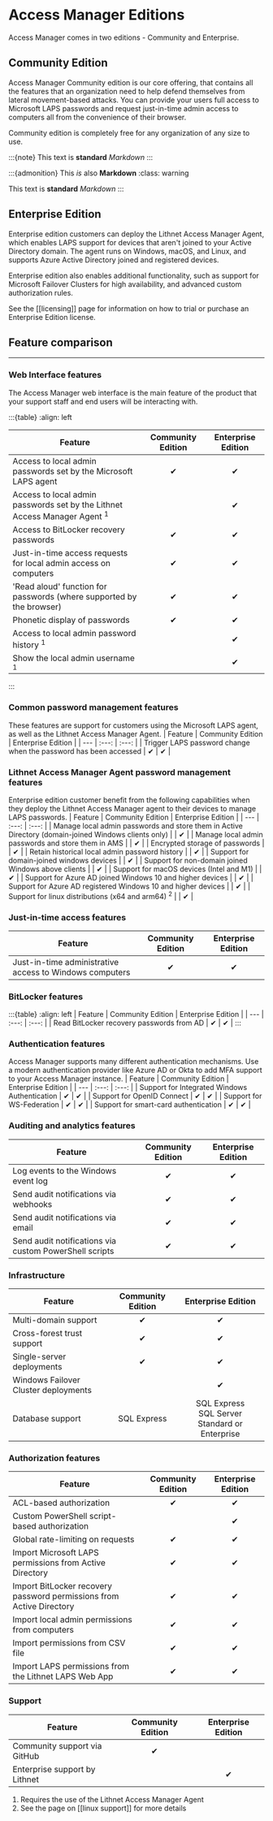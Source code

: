 # Access Manager Editions
Access Manager comes in two editions - Community and Enterprise.

## Community Edition
Access Manager Community edition is our core offering, that contains all the features that an organization need to help defend themselves from lateral movement-based attacks. You can provide your users full access to Microsoft LAPS passwords and request just-in-time admin access to computers all from the convenience of their browser.

Community edition is completely free for any organization of any size to use.

:::{note}
This text is **standard** _Markdown_
:::

:::{admonition} This *is* also **Markdown**
:class: warning

This text is **standard** _Markdown_
:::

## Enterprise Edition
 Enterprise edition customers can deploy the Lithnet Access Manager Agent, which enables LAPS support for devices that aren't joined to your Active Directory domain. The agent runs on Windows, macOS, and Linux, and supports Azure Active Directory joined and registered devices.

Enterprise edition also enables additional functionality, such as support for Microsoft Failover Clusters for high availability, and advanced custom authorization rules.

See the [[licensing]] page for information on how to trial or purchase an Enterprise Edition license.

## **Feature comparison**
---

### Web Interface features
The Access Manager web interface is the main feature of the product that your support staff and end users will be interacting with.


:::{table}
:align: left

| Feature | Community Edition | Enterprise Edition |
| --- | :---: | :---: |
| Access to local admin passwords set by the Microsoft LAPS agent | ✔ | ✔ |
| Access to local admin passwords set by the Lithnet Access Manager Agent <sup>1</sup>|  | ✔ |
| Access to BitLocker recovery passwords | ✔ | ✔ |
| Just-in-time access requests for local admin access on computers | ✔ | ✔ |
| 'Read aloud' function for passwords (where supported by the browser) | ✔ | ✔ |
| Phonetic display of passwords | ✔ | ✔ |
| Access to local admin password history <sup>1</sup> |  | ✔ |
| Show the local admin username <sup>1</sup> |  | ✔ |
:::

### Common password management features
These features are support for customers using the Microsoft LAPS agent, as well as the Lithnet Access Manager Agent.
| Feature | Community Edition | Enterprise Edition |
| --- | :---: | :---: |
| Trigger LAPS password change when the password has been accessed | ✔ | ✔ |

### Lithnet Access Manager Agent password management features 
Enterprise edition customer benefit from the following capabilities when they deploy the Lithnet Access Manager agent to their devices to manage LAPS passwords.
| Feature | Community Edition | Enterprise Edition |
| --- | :---: | :---: |
| Manage local admin passwords and store them in Active Directory (domain-joined Windows clients only) |  | ✔ |
| Manage local admin passwords and store them in AMS |  | ✔ |
| Encrypted storage of passwords |  | ✔ |
| Retain historical local admin password history |  | ✔ |
| Support for domain-joined windows devices | | ✔ |
| Support for non-domain joined Windows above clients | | ✔ |
| Support for macOS devices (Intel and M1) |  | ✔ |
| Support for Azure AD joined Windows 10 and higher devices |  | ✔ |
| Support for Azure AD registered Windows 10 and higher devices |  | ✔ |
| Support for linux distributions (x64 and arm64) <sup>2</sup> | | ✔ |

### Just-in-time access features
| Feature | Community Edition | Enterprise Edition |
| --- | :---: | :---: |
| Just-in-time administrative access to Windows computers | ✔ | ✔ |

### BitLocker features
:::{table}
:align: left
| Feature | Community Edition | Enterprise Edition |
| --- | :---: | :---: |
| Read BitLocker recovery passwords from AD | ✔ | ✔ |
:::

### Authentication features
Access Manager supports many different authentication mechanisms. Use a modern authentication provider like Azure AD or Okta to add MFA support to your Access Manager instance.
| Feature | Community Edition | Enterprise Edition |
| --- | :---: | :---: |
| Support for Integrated Windows Authentication | ✔ | ✔ |
| Support for OpenID Connect | ✔ | ✔ |
| Support for WS-Federation | ✔ | ✔ | 
| Support for smart-card authentication | ✔ | ✔ |

### Auditing and analytics features
| Feature | Community Edition | Enterprise Edition |
| --- | :---: | :---: |
| Log events to the Windows event log | ✔ | ✔ |
| Send audit notifications via webhooks | ✔ | ✔ |
| Send audit notifications via email | ✔ | ✔ | 
| Send audit notifications via custom PowerShell scripts | ✔ | ✔ | 

### Infrastructure 
| Feature | Community Edition | Enterprise Edition |
| --- | :---: | :---: |
| Multi-domain support | ✔ | ✔ |
| Cross-forest trust support | ✔ | ✔ |
| Single-server deployments | ✔ | ✔ |
| Windows Failover Cluster deployments |  | ✔ |
| Database support | SQL Express  | SQL Express<br>SQL Server Standard or Enterprise | 

### Authorization features
| Feature | Community Edition | Enterprise Edition |
| --- | :---: | :---: |
| ACL-based authorization | ✔ | ✔ |
| Custom PowerShell script-based authorization | | ✔ |
| Global rate-limiting on requests | ✔ | ✔ |
| Import Microsoft LAPS permissions from Active Directory | ✔ | ✔ |
| Import BitLocker recovery password permissions from Active Directory | ✔ | ✔ |
| Import local admin permissions from computers | ✔ | ✔ | 
| Import permissions from CSV file | ✔ | ✔ |
| Import LAPS permissions from the Lithnet LAPS Web App | ✔ | ✔ |

### Support
| Feature | Community Edition | Enterprise Edition |
| --- | :---: | :---: |
| Community support via GitHub | ✔ |  |
| Enterprise support by Lithnet |  | ✔ |

1. Requires the use of the Lithnet Access Manager Agent
2. See the page on [[linux support]] for more details